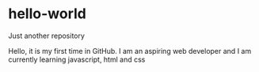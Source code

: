 # hello-world
Just another repository

Hello, it is my first time in GitHub. I am an aspiring web developer and I am currently learning javascript, html and css
